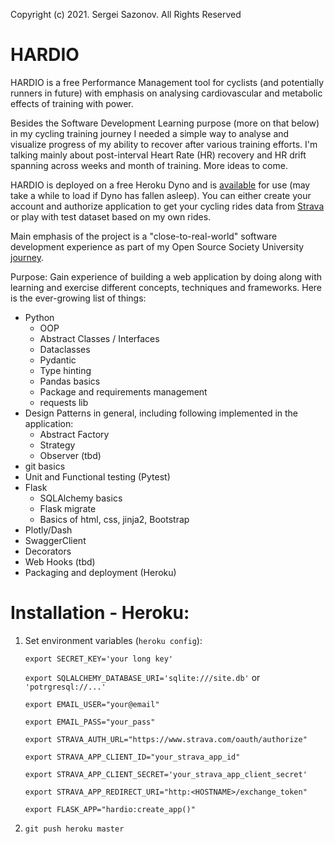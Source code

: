 Copyright (c) 2021. Sergei Sazonov. All Rights Reserved

# HARDIO

HARDIO is a free Performance Management tool for cyclists (and potentially runners in future) with emphasis on analysing cardiovascular 
and metabolic effects of training with power.

Besides the Software Development Learning purpose (more on that below) in my cycling training journey I needed a simple 
way to analyse and visualize progress of my ability to recover after various training efforts.
I'm talking mainly about post-interval Heart Rate (HR) recovery and HR drift spanning across weeks 
and month of training. More ideas to come.  


HARDIO is deployed on a free Heroku Dyno and is [available](https://hardio.herokuapp.com/) for use (may take a while to load if Dyno has fallen asleep). You can either create your account and authorize application to get your cycling rides data from [Strava](http://strava.com) or 
play with test dataset based on my own rides. 

Main emphasis of the project is a "close-to-real-world" software development experience as part of my Open Source Society University [journey](https://github.com/Zepp333333/OSSU "Sergei's OSSU Journey").

Purpose: Gain experience of building a web application by doing along with learning and exercise 
different concepts, techniques and  frameworks. Here is the ever-growing list of things:
- Python
   - OOP
   - Abstract Classes / Interfaces
   - Dataclasses
   - Pydantic
   - Type hinting
   - Pandas basics
   - Package and requirements management
   - requests lib
- Design Patterns in general, including following implemented in the application:
   - Abstract Factory
   - Strategy 
   - Observer (tbd)
- git basics
- Unit and Functional testing (Pytest)
- Flask
   - SQLAlchemy basics
   - Flask migrate
   - Basics of html, css, jinja2, Bootstrap
- Plotly/Dash
- SwaggerClient
- Decorators
- Web Hooks (tbd)
- Packaging and deployment (Heroku)



# Installation - Heroku:
1. Set environment variables (`heroku config`):

    `export SECRET_KEY='your long key'`
    
    `export SQLALCHEMY_DATABASE_URI='sqlite:///site.db'` or `'potrgresql://...'`
    
    `export EMAIL_USER="your@email"`
    
    `export EMAIL_PASS="your_pass" `
    
    `export STRAVA_AUTH_URL="https://www.strava.com/oauth/authorize"`
    
    `export STRAVA_APP_CLIENT_ID="your_strava_app_id"`
    
    `export STRAVA_APP_CLIENT_SECRET='your_strava_app_client_secret'`
    
    `export STRAVA_APP_REDIRECT_URI="http:<HOSTNAME>/exchange_token"`
    
    `export FLASK_APP="hardio:create_app()"`


2. `git push heroku master`
